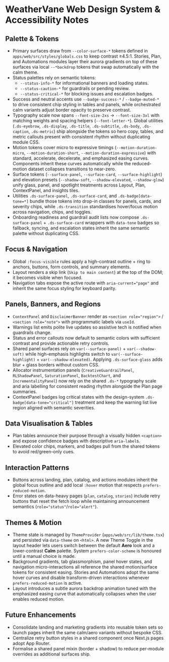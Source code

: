 # WeatherVane Web Design System & Accessibility Notes

## Palette & Tokens
- Primary surfaces draw from `--color-surface-*` tokens defined in `apps/web/src/styles/globals.css` to keep contrast ≥4.5:1. Stories, Plan, and Automations modules layer their aurora gradients on top of these surfaces via local `--*backdrop` tokens that swap automatically with the calm theme.
- Status palettes rely on semantic tokens:
  - `--status-info-*` for informational banners and loading states.
  - `--status-caution-*` for guardrails or pending review.
  - `--status-critical-*` for blocking issues and escalation badges.
- Success and neutral accents use `--badge-success-*` / `--badge-muted-*` to drive consistent chip styling in tables and panels, while orchestrated calm variants adjust border opacity to preserve contrast.
- Typography scale now spans `--font-size-2xs` → `--font-size-3xl` with matching weights and spacing helpers (`--font-letter-*`). Global utilities (`.ds-eyebrow`, `.ds-display`, `.ds-title`, `.ds-subtitle`, `.ds-body`, `.ds-caption`, `.ds-metric`) ship alongside the tokens so hero copy, tables, and metric callouts present with consistent rhythm without duplicating module CSS.
- Motion tokens cover micro to expressive timings (`--motion-duration-micro`, `--motion-duration-short`, `--motion-duration-expressive`) with standard, accelerate, decelerate, and emphasized easing curves. Components inherit these curves automatically while the reduced-motion dataset collapses transitions to near-zero.
- Surface tokens (`--surface-panel`, `--surface-card`, `--surface-highlight`) and elevation presets (`--shadow-soft`, `--shadow-elevated`, `--shadow-glow`) unify glass, panel, and spotlight treatments across Layout, Plan, ContextPanel, and insights tiles.
- Utilities `.ds-surface-panel`, `.ds-surface-card`, and `.ds-badge[data-tone=*]` bundle those tokens into drop-in classes for panels, cards, and severity chips, while `.ds-transition` standardises hover/focus motion across navigation, chips, and toggles.
- Onboarding readiness and guardrail audit lists now compose `.ds-surface-panel` + `.ds-surface-card` wrappers with `data-tone` badges so fallback, syncing, and escalation states inherit the same semantic palette without duplicating CSS.

## Focus & Navigation
- Global `:focus-visible` rules apply a high-contrast outline + ring to anchors, buttons, form controls, and summary elements.
- Layout renders a skip link (`Skip to main content`) at the top of the DOM; it becomes visible when focused.
- Navigation tabs expose the active route with `aria-current="page"` and inherit the same focus styling for keyboard parity.

## Panels, Banners, and Regions
- `ContextPanel` and `DisclaimerBanner` render as `<section role="region">` / `<section role="note">` with programmatic labels via `useId`.
- Warnings list emits polite live updates so assistive tech is notified when guardrails change.
- Status and error callouts now default to semantic colors with sufficient contrast and provide actionable retry controls.
- Shared panel surfaces rely on `var(--surface-panel)` + `var(--shadow-soft)` while high-emphasis highlights switch to `var(--surface-highlight)` + `var(--shadow-elevated)`. Applying `.ds-surface-glass` adds blur + glass borders without custom CSS.
- Allocator instrumentation panels (`CreativeGuardrailPanel`, `RLShadowPanel`, `SaturationPanel`, `BacktestChart`, and `IncrementalityPanel`) now rely on the shared `.ds-*` typography scale and aria labelling for consistent reading rhythm alongside the Plan page summaries.
- ContextPanel badges log critical states with the design-system `.ds-badge[data-tone="critical"]` treatment and keep the warning list live region aligned with semantic severities.

## Data Visualisation & Tables
- Plan tables announce their purpose through a visually hidden `<caption>` and expose confidence badges with descriptive `aria-label`s.
- Elevated color chips, markers, and badges pull from the shared tokens to avoid red/green-only cues.

## Interaction Patterns
- Buttons across landing, plan, catalog, and actions modules inherit the global focus outline and add local `:hover` motion that respects `prefers-reduced-motion`.
- Error states on data-heavy pages (`plan`, `catalog`, `stories`) include retry buttons that reset the fetch loop while maintaining announcement semantics (`role="status"`/`role="alert"`).

## Themes & Motion
- Theme state is managed by `ThemeProvider` (`apps/web/src/lib/theme.tsx`) and persisted via `data-theme` on `<html>`. A new Theme Toggle in the layout header lets users switch between the default **Aero** look and a lower-contrast **Calm** palette. System `prefers-color-scheme` is honoured until a manual choice is made.
- Background gradients, tab glassmorphism, panel hover states, and navigation micro-interactions all reference the shared motion/surface tokens for consistent easing. Stories and Automations adopt the same hover curves and disable transform-driven interactions whenever `prefers-reduced-motion` is active.
- Layout introduces a subtle aurora backdrop animation tuned with the emphasized easing curve that automatically collapses when the user enables reduced motion.

## Future Enhancements
- Consolidate landing and marketing gradients into reusable token sets so launch pages inherit the same calm/aero variants without bespoke CSS.
- Centralize retry button styles in a shared component once Next.js pages adopt App Router.
- Formalise a shared panel mixin (border + shadow) to reduce per-module overrides as additional surfaces ship.
